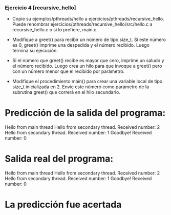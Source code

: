 ### Ejercicio 4 [recursive_hello]

* Copie su ejemplos/pthreads/hello a ejercicios/pthreads/recursive_hello. Puede renombrar ejercicios/pthreads/recursive_hello/src/hello.c a recursive_hello.c o si lo prefiere, main.c.

* Modifique a greet() para recibir un número de tipo size_t. Si este número es 0, greet() imprime una despedida y el número recibido. Luego termina su ejecución.

* Si el número que greet() recibe es mayor que cero, imprime un saludo y el número recibido. Luego crea un hilo para que invoque a greet() pero con un número menor que el recibido por parámetro.

* Modifique el procedimiento main() para crear una variable local de tipo size_t inicializada en 2. Envíe este número como parámetro de la subrutina greet() que correrá en el hilo secundario.

# Predicción de la salida del programa:

Hello from main thread
Hello from secondary thread. Received number: 2
Hello from secondary thread. Received number: 1
Goodbye! Received number: 0

# Salida real del programa:

Hello from main thread
Hello from secondary thread. Received number: 2
Hello from secondary thread. Received number: 1
Goodbye! Received number: 0

# La predicción fue acertada